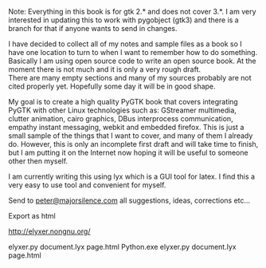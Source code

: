 Note: Everything in this book is for gtk 2.* and does not cover 3.*.  I am very interested in updating this
to work with pygobject (gtk3) and there is a branch for that if anyone wants to send in changes.

I have decided to collect all of my notes and sample files as a book so I have one location to 
turn to when I want to remember how to do something.  Basically I am using open source code to 
write an open source book.  At the moment there is not much and it is only a very rough draft.  
There are many empty sections and many of my sources probably are not cited properly yet. 
Hopefully some day it will be in good shape.

My goal is to create a high quality PyGTK book that covers integrating PyGTK with other Linux 
technologies such as: GStreamer multimedia, clutter animation, cairo graphics, DBus interprocess 
communication, empathy instant messaging, webkit and embedded firefox.  This is just a small sample 
of the things that I want to cover, and many of them I already do.  However, this is only an 
incomplete first draft and will take time to finish, but I am putting it on the Internet now hoping it will be useful to someone other then myself.

I am currently writing this using lyx which is a GUI tool for latex.  I find this a very easy to use tool and convenient for myself. 

Send to peter@majorsilence.com all suggestions, ideas, corrections etc...


Export as html

http://elyxer.nongnu.org/

elyxer.py document.lyx page.html
Python.exe elyxer.py document.lyx page.html


